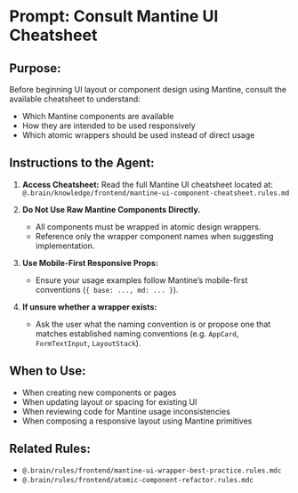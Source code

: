 # Prompt: Consult Mantine UI Cheatsheet

## Purpose:
Before beginning UI layout or component design using Mantine, consult the available cheatsheet to understand:

- Which Mantine components are available
- How they are intended to be used responsively
- Which atomic wrappers should be used instead of direct usage

## Instructions to the Agent:

1. **Access Cheatsheet:** Read the full Mantine UI cheatsheet located at:
   `@.brain/knowledge/frontend/mantine-ui-component-cheatsheet.rules.md`

2. **Do Not Use Raw Mantine Components Directly.**
   - All components must be wrapped in atomic design wrappers.
   - Reference only the wrapper component names when suggesting implementation.

3. **Use Mobile-First Responsive Props:**
   - Ensure your usage examples follow Mantine’s mobile-first conventions (`{ base: ..., md: ... }`).

4. **If unsure whether a wrapper exists:**
   - Ask the user what the naming convention is or propose one that matches established naming conventions (e.g. `AppCard`, `FormTextInput`, `LayoutStack`).

## When to Use:
- When creating new components or pages
- When updating layout or spacing for existing UI
- When reviewing code for Mantine usage inconsistencies
- When composing a responsive layout using Mantine primitives

## Related Rules:
- `@.brain/rules/frontend/mantine-ui-wrapper-best-practice.rules.mdc`
- `@.brain/rules/frontend/atomic-component-refactor.rules.mdc`

